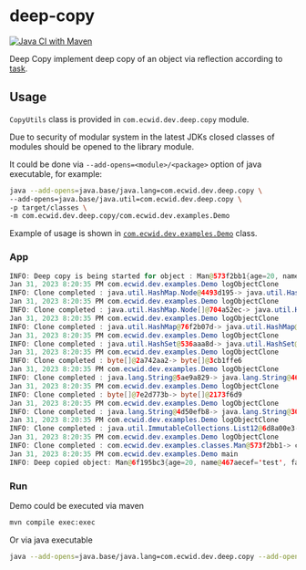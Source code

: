 # deep-copy

[![Java CI with Maven](https://github.com/unrealwork/deep-copy/actions/workflows/maven.yml/badge.svg)](https://github.com/unrealwork/deep-copy/actions/workflows/maven.yml)

Deep Copy implement deep copy of an object via reflection according to [task](https://github.com/Ecwid/new-job/blob/master/Deep-clone.md).
## Usage

`CopyUtils` class is provided in `com.ecwid.dev.deep.copy` module.

Due to security of modular system in the latest JDKs closed classes of modules should be opened to the library module.

It could be done via `--add-opens=<module>/<package>` option of java executable, for example:

```bash
java --add-opens=java.base/java.lang=com.ecwid.dev.deep.copy \
--add-opens=java.base/java.util=com.ecwid.dev.deep.copy \
-p target/classes \
-m com.ecwid.dev.deep.copy/com.ecwid.dev.examples.Demo
```

Example of usage is shown in [`com.ecwid.dev.examples.Demo`](https://github.com/unrealwork/deep-copy/blob/master/src/main/java/com/ecwid/dev/examples/Demo.java) class.


### App

```java
INFO: Deep copy is being started for object : Man@573f2bb1{age=20, name@5ae9a829='test', favoriteBooks@6d8a00e3=[Lord of the Rings]}
Jan 31, 2023 8:20:35 PM com.ecwid.dev.examples.Demo logObjectClone
INFO: Clone completed : java.util.HashMap.Node@4493d195-> java.util.HashMap.Node@4232c52b
Jan 31, 2023 8:20:35 PM com.ecwid.dev.examples.Demo logObjectClone
INFO: Clone completed : java.util.HashMap.Node[]@704a52ec-> java.util.HashMap.Node[]@69a3d1d
Jan 31, 2023 8:20:35 PM com.ecwid.dev.examples.Demo logObjectClone
INFO: Clone completed : java.util.HashMap@76f2b07d-> java.util.HashMap@2a556333
Jan 31, 2023 8:20:35 PM com.ecwid.dev.examples.Demo logObjectClone
INFO: Clone completed : java.util.HashSet@536aaa8d-> java.util.HashSet@7d70d1b1
Jan 31, 2023 8:20:35 PM com.ecwid.dev.examples.Demo logObjectClone
INFO: Clone completed : byte[]@2a742aa2-> byte[]@3cb1ffe6
Jan 31, 2023 8:20:35 PM com.ecwid.dev.examples.Demo logObjectClone
INFO: Clone completed : java.lang.String@5ae9a829-> java.lang.String@467aecef
Jan 31, 2023 8:20:35 PM com.ecwid.dev.examples.Demo logObjectClone
INFO: Clone completed : byte[]@7e2d773b-> byte[]@2173f6d9
Jan 31, 2023 8:20:35 PM com.ecwid.dev.examples.Demo logObjectClone
INFO: Clone completed : java.lang.String@4d50efb8-> java.lang.String@307f6b8c
Jan 31, 2023 8:20:35 PM com.ecwid.dev.examples.Demo logObjectClone
INFO: Clone completed : java.util.ImmutableCollections.List12@6d8a00e3-> java.util.ImmutableCollections.List12@7a187f14
Jan 31, 2023 8:20:35 PM com.ecwid.dev.examples.Demo logObjectClone
INFO: Clone completed : com.ecwid.dev.examples.classes.Man@573f2bb1-> com.ecwid.dev.examples.classes.Man@6f195bc3
Jan 31, 2023 8:20:35 PM com.ecwid.dev.examples.Demo main
INFO: Deep copied object: Man@6f195bc3{age=20, name@467aecef='test', favoriteBooks@7a187f14=[Lord of the Rings]}
```

### Run
Demo could be executed via maven

```bash
mvn compile exec:exec
```

Or via java executable

```bash
java --add-opens=java.base/java.lang=com.ecwid.dev.deep.copy --add-opens=java.base/java.util=com.ecwid.dev.deep.copy -p target/classes -m com.ecwid.dev.deep.copy/com.ecwid.dev.examples.Demo
```



